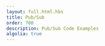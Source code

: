 ```yaml
---
layout: full.html.hbs
title: Pub/Sub
order: 700
description: Pub/Sub Code Examples
algolia: true
---
```

